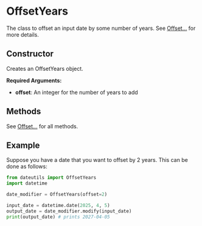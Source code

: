 # OffsetYears

The class to offset an input date by some number of years. See [Offset...] for more details.

## Constructor

Creates an OffsetYears object.

**Required Arguments:**

- **offset**: An integer for the number of years to add

## Methods

See [Offset...] for all methods.

## Example

Suppose you have a date that you want to offset by 2 years. This can be done as follows:

```python
from dateutils import OffsetYears
import datetime

date_modifier = OffsetYears(offset=2)

input_date = datetime.date(2025, 4, 5)
output_date = date_modifier.modify(input_date)
print(output_date) # prints 2027-04-05
```


[Offset...]: ./Offset
